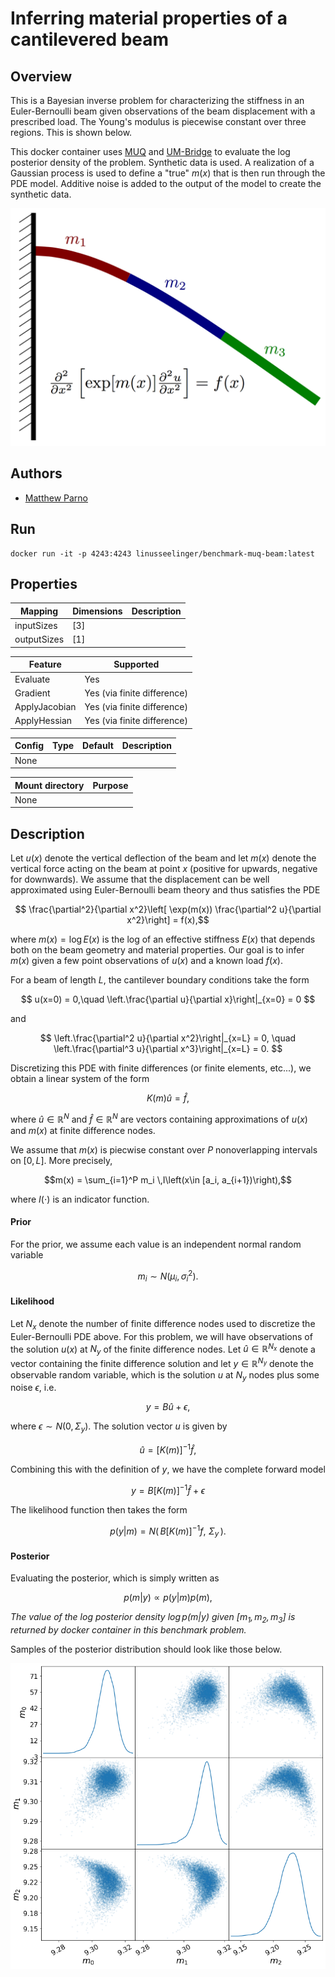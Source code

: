 # Inferring material properties of a cantilevered beam

## Overview
This is a Bayesian inverse problem for characterizing the stiffness in an Euler-Bernoulli beam given observations of the beam displacement with a prescribed load.  The Young's modulus is piecewise constant over three regions.   This is shown below.

This docker container uses [MUQ](https://mituq.bitbucket.io/source/_site/index.html) and [UM-Bridge](https://github.com/UM-Bridge/umbridge/tree/main) to evaluate the log posterior density of the problem.  Synthetic data is used.  A realization of a Gaussian process is used to define a "true" $m(x)$ that is then run through the PDE model.  Additive noise is added to the output of the model to create the synthetic data.

![Cantilevered-beam](https://raw.githubusercontent.com/UM-Bridge/benchmarks/main/benchmarks/muq-beam/BeamDrawing.png "Drawing of cantilevered beam")

## Authors
- [Matthew Parno](mailto:matthew.d.parno@dartmouth.edu)

## Run
```
docker run -it -p 4243:4243 linusseelinger/benchmark-muq-beam:latest
```

## Properties

Mapping | Dimensions | Description
---|---|---
inputSizes | [3]
outputSizes | [1]

Feature | Supported
---|---
Evaluate | Yes
Gradient | Yes (via finite difference)
ApplyJacobian | Yes (via finite difference)
ApplyHessian | Yes (via finite difference)

Config | Type | Default | Description
---|---|---|---
None | | |

Mount directory | Purpose
---|---
None |

## Description

Let $u(x)$ denote the vertical deflection of the beam and let $m(x)$ denote the vertical force acting on the beam at point $x$ (positive for upwards, negative for downwards).  We assume that the displacement can be well approximated using Euler-Bernoulli beam theory and thus satisfies the PDE

$$ \frac{\partial^2}{\partial x^2}\left[ \exp(m(x)) \frac{\partial^2 u}{\partial x^2}\right] = f(x),$$

where $m(x) = \log E(x)$ is the log of an effective stiffness $E(x)$ that depends both on the beam geometry and material properties.  Our goal is to infer $m(x)$ given a few point observations of $u(x)$ and a known load $f(x)$.

For a beam of length $L$, the cantilever boundary conditions take the form

$$ u(x=0) = 0,\quad \left.\frac{\partial u}{\partial x}\right|_{x=0} = 0 $$

and

$$ \left.\frac{\partial^2 u}{\partial x^2}\right|_{x=L} = 0, \quad  \left.\frac{\partial^3 u}{\partial x^3}\right|_{x=L} = 0. $$

Discretizing this PDE with finite differences (or finite elements, etc...), we obtain a linear system of the form

$$ K(m)\hat{u} = \hat{f},$$

where $\hat{u}\in\mathbb{R}^N$ and $\hat{f}\in\mathbb{R}^N$ are vectors containing approximations of $u(x)$ and $m(x)$ at finite difference nodes.


We assume that $m(x)$ is piecwise constant over $P$ nonoverlapping intervals on $[0,L]$.  More precisely,

$$m(x) = \sum_{i=1}^P m_i \,I\left(x\in [a_i, a_{i+1})\right),$$

where $I(\cdot)$ is an indicator function.

#### Prior
For the prior, we assume each value is an independent normal random variable

$$m_i \sim N(\mu_i, \sigma_i^2).$$

#### Likelihood
Let $N_x$ denote the number of finite difference nodes used to discretize the Euler-Bernoulli PDE above.  For this problem, we will have observations of the solution $u(x)$ at $N_y$ of the finite difference nodes.  Let $\hat{u}\in\mathbb{R}^{N_x}$ denote a vector containing the finite difference solution and let $y\in\mathbb{R}^{N_y}$ denote the observable random variable, which is the solution $u$ at $N_y$ nodes plus some noise $\epsilon$, i.e.

$$y = B\hat{u} + \epsilon,$$

where $\epsilon \sim N(0, \Sigma_y)$.  The solution vector $u$ is given by

$$\hat{u} = [K(m)]^{-1}\hat{f},$$

Combining this with the definition of $y$, we have the complete forward model

$$y = B[K(m)]^{-1} \hat{f} + \epsilon$$

The likelihood function then takes the form

$$p(y | m) = N\left(\, B [K(m)]^{-1} f,\,\,\Sigma_y \,\right).$$

#### Posterior
Evaluating the posterior, which is simply written as

$$p(m|y) \propto p(y|m)p(m),$$

*The value of the log posterior density $\log p(m|y)$ given $[m_1,m_2,m_3]$ is returned by docker container in this benchmark problem.*

Samples of the posterior distribution should look like those below.

![Posterior-samples](https://raw.githubusercontent.com/UM-Bridge/benchmarks/main/benchmarks/muq-beam/BeamPosteriorSamples.png "Posterior samples")
